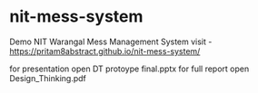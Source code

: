 # nit-mess-system
Demo NIT Warangal Mess Management System
visit - https://pritam8abstract.github.io/nit-mess-system/

for presentation open DT protoype final.pptx
for full report open Design_Thinking.pdf
